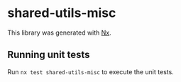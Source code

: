 # shared-utils-misc

This library was generated with [Nx](https://nx.dev).

## Running unit tests

Run `nx test shared-utils-misc` to execute the unit tests.

